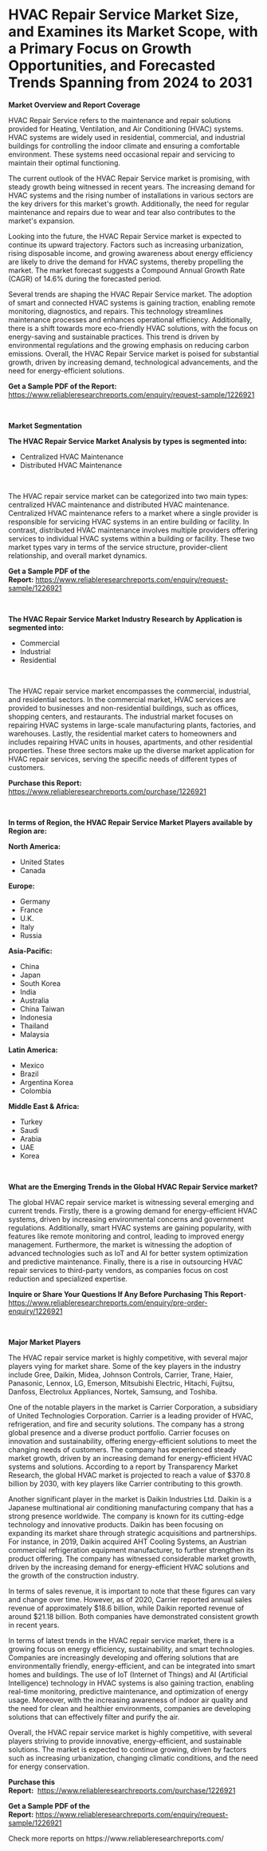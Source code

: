 <p><h1>HVAC Repair Service Market Size, and Examines its Market Scope, with a Primary Focus on Growth Opportunities, and Forecasted Trends Spanning from 2024 to 2031</h1></p><p><strong>Market Overview and Report Coverage</strong></p>
<p><p>HVAC Repair Service refers to the maintenance and repair solutions provided for Heating, Ventilation, and Air Conditioning (HVAC) systems. HVAC systems are widely used in residential, commercial, and industrial buildings for controlling the indoor climate and ensuring a comfortable environment. These systems need occasional repair and servicing to maintain their optimal functioning.</p><p>The current outlook of the HVAC Repair Service market is promising, with steady growth being witnessed in recent years. The increasing demand for HVAC systems and the rising number of installations in various sectors are the key drivers for this market's growth. Additionally, the need for regular maintenance and repairs due to wear and tear also contributes to the market's expansion.</p><p>Looking into the future, the HVAC Repair Service market is expected to continue its upward trajectory. Factors such as increasing urbanization, rising disposable income, and growing awareness about energy efficiency are likely to drive the demand for HVAC systems, thereby propelling the market. The market forecast suggests a Compound Annual Growth Rate (CAGR) of 14.6% during the forecasted period.</p><p>Several trends are shaping the HVAC Repair Service market. The adoption of smart and connected HVAC systems is gaining traction, enabling remote monitoring, diagnostics, and repairs. This technology streamlines maintenance processes and enhances operational efficiency. Additionally, there is a shift towards more eco-friendly HVAC solutions, with the focus on energy-saving and sustainable practices. This trend is driven by environmental regulations and the growing emphasis on reducing carbon emissions. Overall, the HVAC Repair Service market is poised for substantial growth, driven by increasing demand, technological advancements, and the need for energy-efficient solutions.</p></p>
<p><strong>Get a Sample PDF of the Report:</strong> <a href="https://www.reliableresearchreports.com/enquiry/request-sample/1226921">https://www.reliableresearchreports.com/enquiry/request-sample/1226921</a></p>
<p>&nbsp;</p>
<p><strong>Market Segmentation</strong></p>
<p><strong>The HVAC Repair Service Market Analysis by types is segmented into:</strong></p>
<p><ul><li>Centralized HVAC Maintenance</li><li>Distributed HVAC Maintenance</li></ul></p>
<p>&nbsp;</p>
<p><p>The HVAC repair service market can be categorized into two main types: centralized HVAC maintenance and distributed HVAC maintenance. Centralized HVAC maintenance refers to a market where a single provider is responsible for servicing HVAC systems in an entire building or facility. In contrast, distributed HVAC maintenance involves multiple providers offering services to individual HVAC systems within a building or facility. These two market types vary in terms of the service structure, provider-client relationship, and overall market dynamics.</p></p>
<p><strong>Get a Sample PDF of the Report:</strong>&nbsp;<a href="https://www.reliableresearchreports.com/enquiry/request-sample/1226921">https://www.reliableresearchreports.com/enquiry/request-sample/1226921</a></p>
<p>&nbsp;</p>
<p><strong>The HVAC Repair Service Market Industry Research by Application is segmented into:</strong></p>
<p><ul><li>Commercial</li><li>Industrial</li><li>Residential</li></ul></p>
<p>&nbsp;</p>
<p><p>The HVAC repair service market encompasses the commercial, industrial, and residential sectors. In the commercial market, HVAC services are provided to businesses and non-residential buildings, such as offices, shopping centers, and restaurants. The industrial market focuses on repairing HVAC systems in large-scale manufacturing plants, factories, and warehouses. Lastly, the residential market caters to homeowners and includes repairing HVAC units in houses, apartments, and other residential properties. These three sectors make up the diverse market application for HVAC repair services, serving the specific needs of different types of customers.</p></p>
<p><strong>Purchase this Report:</strong>&nbsp; <a href="https://www.reliableresearchreports.com/purchase/1226921">https://www.reliableresearchreports.com/purchase/1226921</a></p>
<p>&nbsp;</p>
<p><strong>In terms of Region, the HVAC Repair Service Market Players available by Region are:</strong></p>
<p>
    <p> <strong> North America: </strong>
        <ul>
            <li>United States</li>
            <li>Canada</li>
        </ul>
        </p> 
    <p> <strong> Europe: </strong>
        <ul>
            <li>Germany</li>
            <li>France</li>
            <li>U.K.</li>
            <li>Italy</li>
            <li>Russia</li>
        </ul>
        </p> 
    <p> <strong> Asia-Pacific: </strong>
        <ul>
            <li>China</li>
            <li>Japan</li>
            <li>South Korea</li>
            <li>India</li>
            <li>Australia</li>
            <li>China Taiwan</li>
            <li>Indonesia</li>
            <li>Thailand</li>
            <li>Malaysia</li>
        </ul>
        </p> 
    <p> <strong> Latin America: </strong>
        <ul>
            <li>Mexico</li>
            <li>Brazil</li>
            <li>Argentina Korea</li>
            <li>Colombia</li>
        </ul>
        </p> 
    <p> <strong> Middle East & Africa: </strong>
        <ul>
            <li>Turkey</li>
            <li>Saudi</li>
            <li>Arabia</li>
            <li>UAE</li>
            <li>Korea</li>
        </ul>
    </p>
    </p>
<p>&nbsp;</p>
<p><strong>What are the Emerging Trends in the Global HVAC Repair Service market?</strong></p>
<p><p>The global HVAC repair service market is witnessing several emerging and current trends. Firstly, there is a growing demand for energy-efficient HVAC systems, driven by increasing environmental concerns and government regulations. Additionally, smart HVAC systems are gaining popularity, with features like remote monitoring and control, leading to improved energy management. Furthermore, the market is witnessing the adoption of advanced technologies such as IoT and AI for better system optimization and predictive maintenance. Finally, there is a rise in outsourcing HVAC repair services to third-party vendors, as companies focus on cost reduction and specialized expertise.</p></p>
<p><strong>Inquire or Share Your Questions If Any Before Purchasing This Report</strong>- <a href="https://www.reliableresearchreports.com/enquiry/pre-order-enquiry/1226921">https://www.reliableresearchreports.com/enquiry/pre-order-enquiry/1226921</a></p>
<p>&nbsp;</p>
<p><strong>Major Market Players</strong></p>
<p><p>The HVAC repair service market is highly competitive, with several major players vying for market share. Some of the key players in the industry include Gree, Daikin, Midea, Johnson Controls, Carrier, Trane, Haier, Panasonic, Lennox, LG, Emerson, Mitsubishi Electric, Hitachi, Fujitsu, Danfoss, Electrolux Appliances, Nortek, Samsung, and Toshiba.</p><p>One of the notable players in the market is Carrier Corporation, a subsidiary of United Technologies Corporation. Carrier is a leading provider of HVAC, refrigeration, and fire and security solutions. The company has a strong global presence and a diverse product portfolio. Carrier focuses on innovation and sustainability, offering energy-efficient solutions to meet the changing needs of customers. The company has experienced steady market growth, driven by an increasing demand for energy-efficient HVAC systems and solutions. According to a report by Transparency Market Research, the global HVAC market is projected to reach a value of $370.8 billion by 2030, with key players like Carrier contributing to this growth.</p><p>Another significant player in the market is Daikin Industries Ltd. Daikin is a Japanese multinational air conditioning manufacturing company that has a strong presence worldwide. The company is known for its cutting-edge technology and innovative products. Daikin has been focusing on expanding its market share through strategic acquisitions and partnerships. For instance, in 2019, Daikin acquired AHT Cooling Systems, an Austrian commercial refrigeration equipment manufacturer, to further strengthen its product offering. The company has witnessed considerable market growth, driven by the increasing demand for energy-efficient HVAC solutions and the growth of the construction industry.</p><p>In terms of sales revenue, it is important to note that these figures can vary and change over time. However, as of 2020, Carrier reported annual sales revenue of approximately $18.6 billion, while Daikin reported revenue of around $21.18 billion. Both companies have demonstrated consistent growth in recent years.</p><p>In terms of latest trends in the HVAC repair service market, there is a growing focus on energy efficiency, sustainability, and smart technologies. Companies are increasingly developing and offering solutions that are environmentally friendly, energy-efficient, and can be integrated into smart homes and buildings. The use of IoT (Internet of Things) and AI (Artificial Intelligence) technology in HVAC systems is also gaining traction, enabling real-time monitoring, predictive maintenance, and optimization of energy usage. Moreover, with the increasing awareness of indoor air quality and the need for clean and healthier environments, companies are developing solutions that can effectively filter and purify the air.</p><p>Overall, the HVAC repair service market is highly competitive, with several players striving to provide innovative, energy-efficient, and sustainable solutions. The market is expected to continue growing, driven by factors such as increasing urbanization, changing climatic conditions, and the need for energy conservation.</p></p>
<p><strong>Purchase this Report:</strong>&nbsp;&nbsp;<a href="https://www.reliableresearchreports.com/purchase/1226921">https://www.reliableresearchreports.com/purchase/1226921</a></p>
<p></p>
<p><strong>Get a Sample PDF of the Report:</strong>&nbsp;<a href="https://www.reliableresearchreports.com/enquiry/request-sample/1226921">https://www.reliableresearchreports.com/enquiry/request-sample/1226921</a></p>
<p>Check more reports on https://www.reliableresearchreports.com/</p>